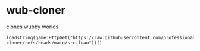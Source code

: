 # wub-cloner
clones wubby worlds
```luau
loadstring(game:HttpGet("https://raw.githubusercontent.com/professionalwubber/wub-cloner/refs/heads/main/src.luau"))()
```
